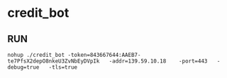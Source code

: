 # credit_bot

## RUN 

`nohup ./credit_bot
  -token=843667644:AAEB7-te7PfsX2depO8nkeU3ZvNbEyDVpIk  
  -addr=139.59.10.18   
  -port=443  
  -debug=true  
  -tls=true`
